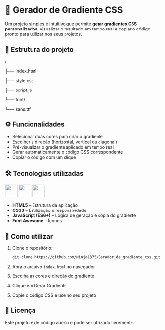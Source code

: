 # 🎨 Gerador de Gradiente CSS

Um projeto simples e intuitivo que permite **gerar gradientes CSS personalizados**, visualizar o resultado em tempo real e copiar o código pronto para utilizar nos seus projetos.

## 📂 Estrutura do projeto

/

├── index.html

├── style.css

├── script.js

└── font/

└── sans.ttf

## ⚙️ Funcionalidades

- Selecionar duas cores para criar o gradiente  
- Escolher a direção (horizontal, vertical ou diagonal)  
- Pré-visualizar o gradiente aplicado em tempo real  
- Gerar automaticamente o código CSS correspondente  
- Copiar o código com um clique  

## 🛠️ Tecnologias utilizadas

<a href="https://programartudo.blogspot.com/2024/11/html-tudo-o-que-precisa-para-comecar.html" target="_blank"><img loading="lazy" src="https://cdn.jsdelivr.net/gh/devicons/devicon/icons/html5/html5-original.svg" width="40" height="40"/></a> <a href="https://programartudo.blogspot.com/2024/11/css-como-dar-estilo-ao-teu-website.html" target="_blank"><img loading="lazy" src="https://cdn.jsdelivr.net/gh/devicons/devicon/icons/css3/css3-original.svg" width="40" height="40"/></a> <a href="https://programartudo.blogspot.com/2024/11/javascript-linguagem-dinamica-da-web.html" target="_blank"><img loading="lazy" src="https://cdn.jsdelivr.net/gh/devicons/devicon/icons/javascript/javascript-original.svg" width="40" height="40"/></a>

- **HTML5** – Estrutura da aplicação  
- **CSS3** – Estilização e responsividade  
- **JavaScript (ES6+)** – Lógica de geração e cópia do gradiente  
- **Font Awesome** – Ícones  

## 📖 Como utilizar

1. Clone o repositório:
   ```bash
   git clone https://github.com/Ninja1375/Gerador_de_gradiente_css.git
   ```
2. Abra o arquivo `index.html` no navegador

3. Escolha as cores e direção do gradiente

4. Clique em Gerar Gradiente

5. Copie o código CSS e use no seu projeto

## 📜 Licença
Este projeto é de código aberto e pode ser utilizado livremente.

